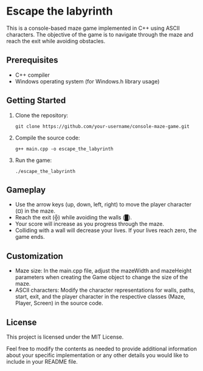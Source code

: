 # Escape the labyrinth

This is a console-based maze game implemented in C++ using ASCII characters. The objective of the game is to navigate through the maze and reach the exit while avoiding obstacles.

## Prerequisites

- C++ compiler
- Windows operating system (for Windows.h library usage)

## Getting Started

1. Clone the repository:
   ```shell
   git clone https://github.com/your-username/console-maze-game.git
   ```

2. Compile the source code:
   ```shell
   g++ main.cpp -o escape_the_labyrinth
   ```

3. Run the game:
   ```shell
   ./escape_the_labyrinth
   ```

## Gameplay

 - Use the arrow keys (up, down, left, right) to move the player character (¤) in the maze.
 - Reach the exit (╬) while avoiding the walls (█).
 - Your score will increase as you progress through the maze.
 - Colliding with a wall will decrease your lives. If your lives reach zero, the game ends.

## Customization

 - Maze size: In the main.cpp file, adjust the mazeWidth and mazeHeight parameters when creating the Game object to change the size of the maze.
 - ASCII characters: Modify the character representations for walls, paths, start, exit, and the player character in the respective classes (Maze, Player, Screen) in the source code.

## License

This project is licensed under the MIT License.

Feel free to modify the contents as needed to provide additional information about your specific implementation or any other details you would like to include in your README file.

